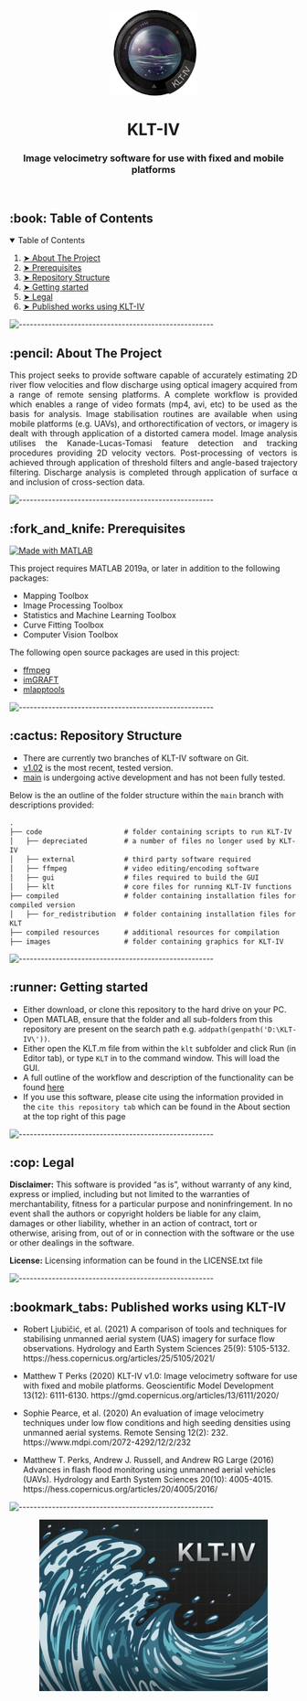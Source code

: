<p align="center"> 
  <img src="images/KLT_icon.png" alt="KLT-IV Logo" width="150px" height="150px">
</p>
<h1 align="center"> KLT-IV </h1>
<h3 align="center"> Image velocimetry software for use with fixed and mobile platforms </h3>  

</br>

<!-- TABLE OF CONTENTS -->
<h2 id="table-of-contents"> :book: Table of Contents</h2>

<details open="open">
  <summary>Table of Contents</summary>
  <ol>
    <li><a href="#about-the-project"> ➤ About The Project</a></li>
    <li><a href="#prerequisites"> ➤ Prerequisites</a></li>
    <li><a href="#Repository Structure"> ➤ Repository Structure</a></li>
    <li><a href="#Getting started"> ➤ Getting started</a></li>
    <li><a href="#Legal"> ➤ Legal</a></li>
    <li><a href="#Published works using KLT-IV"> ➤ Published works using KLT-IV</a></li>
  </ol>
</details>

![-----------------------------------------------------](https://raw.githubusercontent.com/andreasbm/readme/master/assets/lines/aqua.png)

<!-- ABOUT THE PROJECT -->
<h2 id="about-the-project"> :pencil: About The Project</h2>

<p align="justify"> 
This project seeks to provide software capable of accurately estimating 2D river flow velocities and flow discharge using optical imagery acquired from a range of remote sensing platforms. A complete workflow is provided which enables a range of video formats (mp4, avi, etc) to be used as the basis for analysis. Image stabilisation routines are available when using mobile platforms (e.g. UAVs), and orthorectification of vectors, or imagery is dealt with through application of a distorted camera model. Image analysis utilises the Kanade-Lucas-Tomasi feature detection and tracking procedures providing 2D velocity vectors. Post-processing of vectors is achieved through application of threshold filters and angle-based trajectory filtering. Discharge analysis is completed through application of surface &alpha; and inclusion of cross-section data.
</p>

![-----------------------------------------------------](https://raw.githubusercontent.com/andreasbm/readme/master/assets/lines/aqua.png)

<!-- PREREQUISITES -->
<h2 id="prerequisites"> :fork_and_knife: Prerequisites</h2>

[![Made with MATLAB](https://img.shields.io/badge/Made%20with-MATLAB-orange?style=for-the-badge&logo=MATLAB)](https://www.mathworks.com/products/matlab.html) <br>

This project requires MATLAB 2019a, or later in addition to the following packages:
* Mapping Toolbox
* Image Processing Toolbox
* Statistics and Machine Learning Toolbox
* Curve Fitting Toolbox
* Computer Vision Toolbox

The following open source packages are used in this project:
* [ffmpeg](https://ffmpeg.org/)
* [imGRAFT](https://github.com/grinsted/ImGRAFT)
* [mlapptools](https://github.com/StackOverflowMATLABchat/mlapptools)

![-----------------------------------------------------](https://raw.githubusercontent.com/andreasbm/readme/master/assets/lines/aqua.png)

<!-- Repository Structure -->
<h2 id="Repository Structure"> :cactus: Repository Structure</h2>
<p align="justify"> 
  
* There are currently two branches of KLT-IV software on Git. 
* [v1.02](https://github.com/CatchmentSci/KLT-IV/tree/v1.02) is the most recent, tested version.
* [main](https://github.com/CatchmentSci/KLT-IV/tree/main) is undergoing active development and has not been fully tested.

Below is the an outline of the folder structure within the `main` branch with descriptions provided:
</p>

    .
    ├── code                    # folder containing scripts to run KLT-IV
    │   ├── depreciated         # a number of files no longer used by KLT-IV
    │   ├── external            # third party software required
    │   ├── ffmpeg              # video editing/encoding software
    │   ├── gui                 # files required to build the GUI
    │   ├── klt                 # core files for running KLT-IV functions
    ├── compiled                # folder containing installation files for compiled version
    │   ├── for_redistribution  # folder containing installation files for KLT
    ├── compiled resources      # additional resources for compilation
    ├── images                  # folder containing graphics for KLT-IV
 
  
![-----------------------------------------------------](https://raw.githubusercontent.com/andreasbm/readme/master/assets/lines/aqua.png)

<!-- Getting Started -->
<h2 id="Getting started"> :runner: Getting started</h2>
<p align="justify"> 
  
* Either download, or clone this repository to the hard drive on your PC.
* Open MATLAB, ensure that the folder and all sub-folders from this repository are present on the search path e.g. `addpath(genpath('D:\KLT-IV\'))`.
* Either open the KLT.m file from within the `klt` subfolder and click Run (in Editor tab), or type `KLT` in to the command window. This will load the GUI.<br/>
* A full outline of the workflow and description of the functionality can be found [here](https://gmd.copernicus.org/articles/13/6111/2020/gmd-13-6111-2020.html)
* If you use this software, please cite using the information provided in the `cite this repository tab` which can be found in the About section at the top right of this page
</p>


![-----------------------------------------------------](https://raw.githubusercontent.com/andreasbm/readme/master/assets/lines/aqua.png)

<!-- Legal -->
<h2 id="Legal"> :cop: Legal</h2>

<p align="justify"> 
  
  **Disclaimer:** This software is provided “as is”, without warranty of any kind, express or implied, including but not limited to the warranties of merchantability, fitness for a particular purpose and noninfringement. In no event shall the authors or copyright holders be liable for any claim, damages or other liability, whether in an action of contract, tort or otherwise, arising from, out of or in connection with the software or the use or other dealings in the software. 

**License:** Licensing information can be found in the LICENSE.txt file
</p>


![-----------------------------------------------------](https://raw.githubusercontent.com/andreasbm/readme/master/assets/lines/aqua.png)
<!-- Published work using KLT-IV -->
<h2 id="Published works using KLT-IV"> :bookmark_tabs: Published works using KLT-IV</h2>

<ul>
  <li>
    <p>Robert Ljubičić, et al. (2021) A comparison of tools and techniques for stabilising unmanned aerial system (UAS) imagery for surface flow observations. Hydrology and Earth System Sciences 25(9): 5105-5132. https://hess.copernicus.org/articles/25/5105/2021/
    </p>
  </li>
  <li>
    <p>Matthew T Perks (2020) KLT-IV v1.0: Image velocimetry software for use with fixed and mobile platforms. Geoscientific Model Development 13(12):  6111-6130. https://gmd.copernicus.org/articles/13/6111/2020/
    </p>
  </li>  
  <li>
    <p>Sophie Pearce, et al. (2020) An evaluation of image velocimetry techniques under low flow conditions and high seeding densities using unmanned aerial systems. Remote Sensing 12(2): 232. https://www.mdpi.com/2072-4292/12/2/232
    </p>
  </li>      
  <li>
    <p>Matthew T. Perks, Andrew J. Russell, and Andrew RG Large (2016) Advances in flash flood monitoring using unmanned aerial vehicles (UAVs). Hydrology and Earth System Sciences 20(10): 4005-4015. https://hess.copernicus.org/articles/20/4005/2016/
    </p>
  </li>          
</ul>      


![-----------------------------------------------------](https://raw.githubusercontent.com/andreasbm/readme/master/assets/lines/aqua.png)

<p align="center"> 
  <img src="images/KLT_splash_screen.jpg" alt="KLT-IV Splash Screen" width="400px">
</p>


